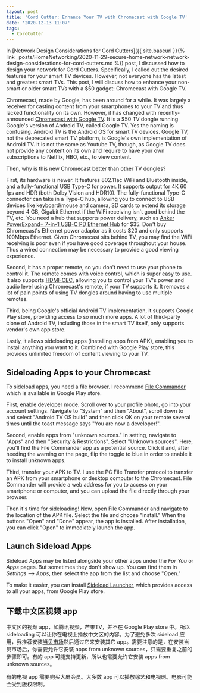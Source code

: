 ```yaml
---
layout: post
title: 'Cord Cutter: Enhance Your TV with Chromecast with Google TV'
date: '2020-12-13 11:07'
tags:
  - CordCutter
---
```


In [Network Design Considerations for Cord Cutters]({{ site.baseurl }}{% link _posts/HomeNetworking/2020-11-29-secure-home-network-network-design-considerations-for-cord-cutters.md %}) post, I discussed how to design your network for Cord Cutters. Specifically, I called out the desired features for your smart TV devices. However, not everyone has the latest and greatest smart TVs. This post, I will discuss how to enhance your non-smart or older smart TVs with a $50 gadget: Chromecast with Google TV.

Chromecast, made by Google, has been around for a while. It was largely a receiver for casting content from your smartphones to your TV and thus lacked functionality on its own. However, it has changed with recently-announced [Chromecast with Google TV](https://store.google.com/product/chromecast_google_tv). It is a $50 TV dongle running Google's version of Android TV, called Google TV. Yes the naming is confusing. Android TV is the Android OS for smart TV devices. Google TV, not the deprecated smart TV platform, is Google's own implementation of Android TV. It is not the same as Youtube TV, though, as Google TV does not provide any content on its own and require to have your own subscriptions to Netflix, HBO, etc., to view content.

Then, why is this new Chromecast better than other TV dongles?

First, its hardware is newer. It features 802.11ac WiFi and Bluetooth inside, and a fully-functional USB Type-C for power. It supports output for 4K 60 fps and HDR (both Dolby Vision and HDR10). The fully-functional Type-C connector can take in a Type-C hub, allowing you to connect to USB devices like keyboard/mouse and camera, SD cards to extend its storage beyond 4 GB, Gigabit Ethernet if the WiFi receiving isn't good behind the TV, etc. You need a hub that supports power delivery, such as [Anker PowerExpand+ 7-in-1 USB-C PD Ethernet Hub](https://www.anker.com/products/variant/powerexpand--7in1-usbc-pd-ethernet-hub/A83520A1) for $35. Don't buy Chromecast's Ethernet power adaptor as it costs $20 and only supports 100Mbps Ethernet. Given Chromecast sits behind TV, you may find the WiFi receiving is poor even if you have good coverage throughout your house. Thus a wired connection may be necessary to provide a good viewing experience.

Second, it has a proper remote, so you don't need to use your phone to control it. The remote comes with voice control, which is super easy to use. It also supports [HDMI-CEC](https://en.wikipedia.org/wiki/Consumer_Electronics_Control), allowing you to control your TV's power and audio level using Chromecast's remote, if your TV supports it. It removes a lot of pain points of using TV dongles around having to use multiple remotes.

Third, being Google's official Android TV implementation, it supports Google Play store, providing access to so much more apps. A lot of third-party clone of Android TV, including those in the smart TV itself, only supports vendor's own app store.

Lastly, it allows sideloading apps (installing apps from APK), enabling you to install anything you want to it. Combined with Google Play store, this provides unlimited freedom of content viewing to your TV.

## Sideloading Apps to your Chromecast
To sideload apps, you need a file browser. I recommend [File Commander](https://play.google.com/store/apps/details?id=com.mobisystems.fileman&hl=en_US&gl=US) which is available in Google Play store.

First, enable developer mode. Scroll over to your profile photo, go into your account settings. Navigate to "System" and then "About", scroll down to and select "Android TV OS build" and then click OK on your remote several times until the toast message says "You are now a developer!".

Second, enable apps from "unknown sources." In setting, navigate to "Apps" and then "Security & Restrictions". Select "Unknown sources". Here, you'll find the File Commander app as a potential source. Click it and, after heeding the warning on the page, flip the toggle to blue in order to enable it to install unknown apps.

Third, transfer your APK to TV. I use the PC File Transfer protocol to transfer an APK from your smartphone or desktop computer to the Chromecast. File Commander will provide a web address for you to access on your smartphone or computer, and you can upload the file directly through your browser.

Then it's time for sideloading! Now, open File Commander and navigate to the location of the APK file. Select the file and choose "Install." When the buttons "Open" and "Done" appear, the app is installed. After installation, you can click "Open" to immediately launch the app.

## Launch Sideload Apps
Sideload Apps may be listed alongside your other apps under the *For You* or *Apps* pages. But sometimes they don't show up. You can find them in *Settings –> Apps*, then select the app from the list and choose "Open."

To make it easier, you can install [Sideload Launcher](https://play.google.com/store/apps/details?id=eu.chainfire.tv.sideloadlauncher&hl=en_US&gl=US), which provides access to all your apps, from Google Play store.

## 下载中文区视频 app
中文区的视频 app，如腾讯视频，芒果TV，并不在 Google Play store 中。所以 sideloading 可以让你在电视上播放中文区的内容。为了避免多次 sideload 应用，我推荐安装[当贝市场](http://www.dangbei.com)然后通过它来安装其它 app。需要注意的是，在安装当贝市场后，你需要允许它安装 apps from unknown sources，只需要重复之前的步骤即可。有的 app 可能支持更新，所以也需要允许它安装 apps from unknown sources。

有的电视 app 需要购买大屏会员。大多数 app 可以播放综艺和电视剧。电影可能会受到版权限制。
